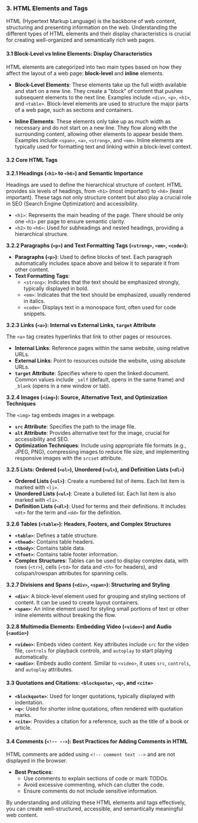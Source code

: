 ### 3. HTML Elements and Tags

HTML (Hypertext Markup Language) is the backbone of web content, structuring and presenting information on the web. Understanding the different types of HTML elements and their display characteristics is crucial for creating well-organized and semantically rich web pages.

#### 3.1 Block-Level vs Inline Elements: Display Characteristics

HTML elements are categorized into two main types based on how they affect the layout of a web page: **block-level** and **inline** elements.

- **Block-Level Elements**: These elements take up the full width available and start on a new line. They create a "block" of content that pushes subsequent elements to the next line. Examples include `<div>`, `<p>`, `<h1>`, and `<table>`. Block-level elements are used to structure the major parts of a web page, such as sections and containers.

- **Inline Elements**: These elements only take up as much width as necessary and do not start on a new line. They flow along with the surrounding content, allowing other elements to appear beside them. Examples include `<span>`, `<a>`, `<strong>`, and `<em>`. Inline elements are typically used for formatting text and linking within a block-level context.

#### 3.2 Core HTML Tags

**3.2.1 Headings (`<h1>` to `<h6>`) and Semantic Importance**

Headings are used to define the hierarchical structure of content. HTML provides six levels of headings, from `<h1>` (most important) to `<h6>` (least important). These tags not only structure content but also play a crucial role in SEO (Search Engine Optimization) and accessibility.

- `<h1>`: Represents the main heading of the page. There should be only one `<h1>` per page to ensure semantic clarity.
- `<h2>` to `<h6>`: Used for subheadings and nested headings, providing a hierarchical structure.

**3.2.2 Paragraphs (`<p>`) and Text Formatting Tags (`<strong>`, `<em>`, `<code>`):**

- **Paragraphs (`<p>`)**: Used to define blocks of text. Each paragraph automatically includes space above and below it to separate it from other content.
- **Text Formatting Tags**:
  - `<strong>`: Indicates that the text should be emphasized strongly, typically displayed in bold.
  - `<em>`: Indicates that the text should be emphasized, usually rendered in italics.
  - `<code>`: Displays text in a monospace font, often used for code snippets.

**3.2.3 Links (`<a>`): Internal vs External Links, `target` Attribute**

The `<a>` tag creates hyperlinks that link to other pages or resources.

- **Internal Links**: Reference pages within the same website, using relative URLs.
- **External Links**: Point to resources outside the website, using absolute URLs.
- **`target` Attribute**: Specifies where to open the linked document. Common values include `_self` (default, opens in the same frame) and `_blank` (opens in a new window or tab).

**3.2.4 Images (`<img>`): Source, Alternative Text, and Optimization Techniques**

The `<img>` tag embeds images in a webpage.

- **`src` Attribute**: Specifies the path to the image file.
- **`alt` Attribute**: Provides alternative text for the image, crucial for accessibility and SEO.
- **Optimization Techniques**: Include using appropriate file formats (e.g., JPEG, PNG), compressing images to reduce file size, and implementing responsive images with the `srcset` attribute.

**3.2.5 Lists: Ordered (`<ol>`), Unordered (`<ul>`), and Definition Lists (`<dl>`)**

- **Ordered Lists (`<ol>`)**: Create a numbered list of items. Each list item is marked with `<li>`.
- **Unordered Lists (`<ul>`)**: Create a bulleted list. Each list item is also marked with `<li>`.
- **Definition Lists (`<dl>`)**: Used for terms and their definitions. It includes `<dt>` for the term and `<dd>` for the definition.

**3.2.6 Tables (`<table>`): Headers, Footers, and Complex Structures**

- **`<table>`**: Defines a table structure.
- **`<thead>`**: Contains table headers.
- **`<tbody>`**: Contains table data.
- **`<tfoot>`**: Contains table footer information.
- **Complex Structures**: Tables can be used to display complex data, with rows (`<tr>`), cells (`<td>` for data and `<th>` for headers), and colspan/rowspan attributes for spanning cells.

**3.2.7 Divisions and Spans (`<div>`, `<span>`): Structuring and Styling**

- **`<div>`**: A block-level element used for grouping and styling sections of content. It can be used to create layout containers.
- **`<span>`**: An inline element used for styling small portions of text or other inline elements without breaking the flow.

**3.2.8 Multimedia Elements: Embedding Video (`<video>`) and Audio (`<audio>`)**

- **`<video>`**: Embeds video content. Key attributes include `src` for the video file, `controls` for playback controls, and `autoplay` to start playing automatically.
- **`<audio>`**: Embeds audio content. Similar to `<video>`, it uses `src`, `controls`, and `autoplay` attributes.

#### 3.3 Quotations and Citations: `<blockquote>`, `<q>`, and `<cite>`

- **`<blockquote>`**: Used for longer quotations, typically displayed with indentation.
- **`<q>`**: Used for shorter inline quotations, often rendered with quotation marks.
- **`<cite>`**: Provides a citation for a reference, such as the title of a book or article.

#### 3.4 Comments (`<!-- -->`): Best Practices for Adding Comments in HTML

HTML comments are added using `<!-- comment text -->` and are not displayed in the browser.

- **Best Practices**:
  - Use comments to explain sections of code or mark TODOs.
  - Avoid excessive commenting, which can clutter the code.
  - Ensure comments do not include sensitive information.

By understanding and utilizing these HTML elements and tags effectively, you can create well-structured, accessible, and semantically meaningful web content.
